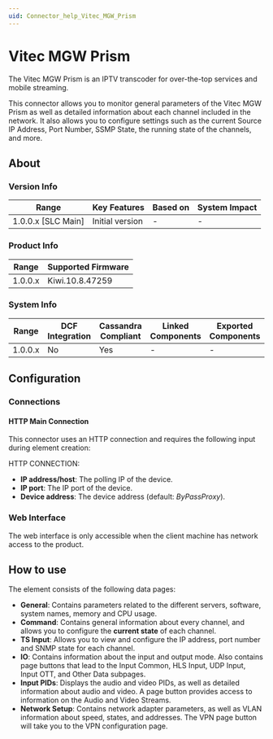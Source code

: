 ```yaml
---
uid: Connector_help_Vitec_MGW_Prism
---
```


# Vitec MGW Prism

The Vitec MGW Prism is an IPTV transcoder for over-the-top services and mobile streaming.

This connector allows you to monitor general parameters of the Vitec MGW Prism as well as detailed information about each channel included in the network. It also allows you to configure settings such as the current Source IP Address, Port Number, SSMP State, the running state of the channels, and more.

## About

### Version Info

| Range                | Key Features     | Based on     | System Impact     |
|----------------------|------------------|--------------|-------------------|
| 1.0.0.x \[SLC Main\] | Initial version  | \-           | \-                |

### Product Info

| Range     | Supported Firmware     |
|-----------|------------------------|
| 1.0.0.x   | Kiwi.10.8.47259        |

### System Info

| Range     | DCF Integration     | Cassandra Compliant     | Linked Components     | Exported Components     |
|-----------|---------------------|-------------------------|-----------------------|-------------------------|
| 1.0.0.x   | No                  | Yes                     | \-                    | \-                      |

## Configuration

### Connections

#### HTTP Main Connection

This connector uses an HTTP connection and requires the following input during element creation:

HTTP CONNECTION:

- **IP address/host**: The polling IP of the device.
- **IP port**: The IP port of the device.
- **Device address**: The device address (default: *ByPassProxy*).

### Web Interface

The web interface is only accessible when the client machine has network access to the product.

## How to use

The element consists of the following data pages:

- **General**: Contains parameters related to the different servers, software, system names, memory and CPU usage.
- **Command**: Contains general information about every channel, and allows you to configure the **current state** of each channel.
- **TS Input**: Allows you to view and configure the IP address, port number and SNMP state for each channel.
- **IO**: Contains information about the input and output mode. Also contains page buttons that lead to the Input Common, HLS Input, UDP Input, Input OTT, and Other Data subpages.
- **Input PIDs**: Displays the audio and video PIDs, as well as detailed information about audio and video. A page button provides access to information on the Audio and Video Streams.
- **Network Setup**: Contains network adapter parameters, as well as VLAN information about speed, states, and addresses. The VPN page button will take you to the VPN configuration page.
